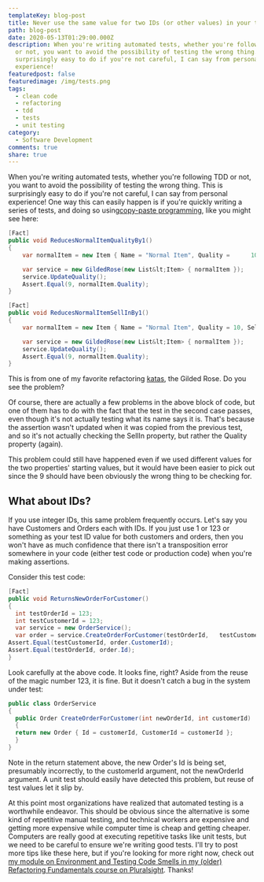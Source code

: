 ```yaml
---
templateKey: blog-post
title: Never use the same value for two IDs (or other values) in your tests
path: blog-post
date: 2020-05-13T01:29:00.000Z
description: When you're writing automated tests, whether you're following TDD
  or not, you want to avoid the possibility of testing the wrong thing. This is
  surprisingly easy to do if you're not careful, I can say from personal
  experience!
featuredpost: false
featuredimage: /img/tests.png
tags:
  - clean code
  - refactoring
  - tdd
  - tests
  - unit testing
category:
  - Software Development
comments: true
share: true
---
```

When you're writing automated tests, whether you're following TDD or not, you want to avoid the possibility of testing the wrong thing. This is surprisingly easy to do if you're not careful, I can say from personal experience! One way this can easily happen is if you're quickly writing a series of tests, and doing so using[copy-paste programming](https://deviq.com/copy-paste-programming/), like you might see here:

```csharp
[Fact]
public void ReducesNormalItemQualityBy1()
{
    var normalItem = new Item { Name = "Normal Item", Quality =      10, SellIn = 10 };

    var service = new GildedRose(new List&lt;Item> { normalItem });
    service.UpdateQuality();
    Assert.Equal(9, normalItem.Quality);
}
```

```csharp
[Fact]
public void ReducesNormalItemSellInBy1()
{
    var normalItem = new Item { Name = "Normal Item", Quality = 10, SellIn = 10 };

    var service = new GildedRose(new List&lt;Item> { normalItem });
    service.UpdateQuality();
    Assert.Equal(9, normalItem.Quality);
}
```

This is from one of my favorite refactoring [katas](https://github.com/ardalis/kata-catalog), the Gilded Rose. Do you see the problem?

Of course, there are actually a few problems in the above block of code, but one of them has to do with the fact that the test in the second case passes, even though it's not actually testing what its name says it is. That's because the assertion wasn't updated when it was copied from the previous test, and so it's not actually checking the SellIn property, but rather the Quality property (again).

This problem could still have happened even if we used different values for the two properties' starting values, but it would have been easier to pick out since the 9 should have been obviously the wrong thing to be checking for.

## What about IDs?

If you use integer IDs, this same problem frequently occurs. Let's say you have Customers and Orders each with IDs. If you just use 1 or 123 or something as your test ID value for both customers and orders, then you won't have as much confidence that there isn't a transposition error somewhere in your code (either test code or production code) when you're making assertions.

Consider this test code:

```csharp
[Fact]
public void ReturnsNewOrderForCustomer()
{
  int testOrderId = 123;
  int testCustomerId = 123;
  var service = new OrderService();
  var order = service.CreateOrderForCustomer(testOrderId,   testCustomerId);
Assert.Equal(testCustomerId, order.CustomerId);
Assert.Equal(testOrderId, order.Id);
}
```

Look carefully at the above code. It looks fine, right? Aside from the reuse of the magic number 123, it is fine. But it doesn't catch a bug in the system under test:

```csharp
public class OrderService
{
  public Order CreateOrderForCustomer(int newOrderId, int customerId)
  {
  return new Order { Id = customerId, CustomerId = customerId };
  }
}
```

Note in the return statement above, the new Order's Id is being set, presumably incorrectly, to the customerId argument, not the newOrderId argument. A unit test should easily have detected this problem, but reuse of test values let it slip by.

At this point most organizations have realized that automated testing is a worthwhile endeavor. This should be obvious since the alternative is some kind of repetitive manual testing, and technical workers are expensive and getting more expensive while computer time is cheap and getting cheaper. Computers are really good at executing repetitive tasks like unit tests, but we need to be careful to ensure we're writing good tests. I'll try to post more tips like these here, but if you're looking for more right now, check out [my module on Environment and Testing Code Smells in my (older) Refactoring Fundamentals course on Pluralsight](https://www.pluralsight.com/courses/refactoring-fundamentals). Thanks!
